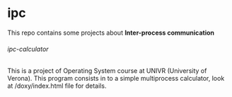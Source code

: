 # ipc
This repo contains some projects about **Inter-process communication**

###### ipc-calculator
This is a project of Operating System course at UNIVR (University of Verona).
This program consists in to a simple multiprocess calculator, look at /doxy/index.html file for details.
